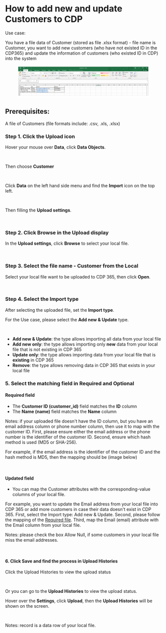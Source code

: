 # How to add new and update Customers to CDP

Use case:

You have a file data of Customer (stored as file .xlsx format) - file name is Customer, you want to add new customers (who have not existed ID in the CDP365) and update the information of customers (who existed ID in CDP) into the system&#x20;

<figure><img src="../../../.gitbook/assets/Customer - Excel.png" alt=""><figcaption></figcaption></figure>

## Prerequisites:

A file of Customers (file formats include: .csv, .xls, .xlsx)

### Step 1. Click the Upload icon

Hover your mouse over **Data**, click **Data Objects**.

<img src="https://lh7-rt.googleusercontent.com/docsz/AD_4nXcIxLtyVmqMJ6w-nK_tcKhYijrOcNzd3XrltKbRGzq8HlyYxdZ_Lj1pvrBZdJjhzzh4Zwr6Wk3kyFR9gP0fXNICULNBLl26jjZiCzxkdcDf5FnccTLVTRjYlkqUVl9A7tXQpytnJjA6OUvdGTTQg9U4QyTV?key=LMlVAWJnPLCnQdmRxsDSnw" alt="" data-size="original">

Then choose **Customer**

<figure><img src="https://lh7-rt.googleusercontent.com/docsz/AD_4nXdnKfH80iUgReqMn4qbYKUJ9sqAmECwGSzcYnBpcMZ-ZQnsL2oftA0LWKKXoF5dnlBqAoxKNQtaJXHAZz_ebnzjZIHjerunY3_iUu91Eim7l0G1ST_9MifZf-MBUYBHx5arzzfQPFnz4_pgOLs1EOxXx4lB?key=LMlVAWJnPLCnQdmRxsDSnw" alt=""><figcaption></figcaption></figure>

Click **Data** on the left hand side menu and find the **Import** icon on the top left.

<figure><img src="https://lh7-rt.googleusercontent.com/docsz/AD_4nXfQ4w6bEC2G0VTCe-B28DvkCYIJHO6n1woa6yMNYBx6sPIVKV1asiOLv0L5OtH9ZHrpgbJePU5Argyb2QSjWrNzOdnK-dg18lLCBME48Ho2HxCS8byn3bFLwExTXFf9yHHi01LM6nYps0IHKX76L95Q1pQ?key=LMlVAWJnPLCnQdmRxsDSnw" alt=""><figcaption></figcaption></figure>



Then filling the **Upload settings**.

<figure><img src="https://lh7-rt.googleusercontent.com/docsz/AD_4nXcBRbpTtud0gK4lLDgv0ckQFsDR1MtgCc5ft6IfDt2Y9Qrtf8orustTfEuI2hiwTZIkpIg2HIpVWH1g4SbH2SlWZPcMP9fJelqHq3E0M9z26wmnP4v1mGo6yBThqjknMj3I3P1NyoEeKjOnWNRveiy2cVWG?key=LMlVAWJnPLCnQdmRxsDSnw" alt=""><figcaption></figcaption></figure>

### Step 2. Click **Browse** in the Upload display

In the **Upload settings**, click **Browse** to select your local file.

<figure><img src="https://lh7-rt.googleusercontent.com/docsz/AD_4nXd02a0RAs7aQt9AlaVD0xIc_vedGbcb2c4lMTUkgwPAgMN135Ws3hlwtk1dAffijEW2K85iuplIXGcfeh3iAa17u_IyPmA7kByrEKQKitdk2h025j6cCmYHkv_BVCwIQ84MjoeL5Sm_ItS6fJQklpNJ0kh3?key=LMlVAWJnPLCnQdmRxsDSnw" alt=""><figcaption></figcaption></figure>

### Step 3. Select **the file name - Customer** from the Local

Select your local file want to be uploaded to CDP 365, then click **Open**.

<figure><img src="https://lh7-rt.googleusercontent.com/docsz/AD_4nXejzh_zvsDSt-LPhvGfDsyvNzAzDL7GSBtYrLb514mZpebKMSypPWh_Xk_4DiM9i2k44s0sZAHFVOtOuVSTeYsW1ELGIsHyqhyqLJYIDZ1qdbiEU30zfeb6rhvNgwnf4GMH5Oy35smCY7RYCXiWEkByrXcH?key=LMlVAWJnPLCnQdmRxsDSnw" alt=""><figcaption></figcaption></figure>

### Step 4. Select the Import type

After selecting the uploaded file, set the **Import type**.

For the Use case, please select the **Add new & Update** type.

<figure><img src="https://lh7-rt.googleusercontent.com/docsz/AD_4nXcqOLp3DjR-EqC5q_Of48pkl8FLr1a5H-R7ZnW2bIr_RsFx_kXuDEyBywJvS8wndxGGPg-kM__xHiWXiGTxXqZEaaBGMS9dvXMxIfPdFdkrsrG4qrff-4BSKcdy07Xx66b9EPK_4l8nu-_CtqXRKI9_sR51?key=LMlVAWJnPLCnQdmRxsDSnw" alt=""><figcaption></figcaption></figure>

* **Add new & Update**: the type allows importing all data from your local file
* **Add new only**: the type allows importing only **new** data from your local file that is not existing in CDP 365
* **Update only**: the type allows importing data from your local file that is **existing** in CDP 365&#x20;
* **Remove**: the type allows removing data in CDP 365 that exists in your local file

### 5. Select the matching field in **Required and Optional**&#x20;

#### **Required field**

* The **Customer ID (customer\_id)** field matches the **ID** column
* The **Name (name)** field matches the **Name** column

Notes: if your uploaded file doesn't have the ID column, but you have an email address column or phone number column, then use it to map with the customer ID. First, please ensure either the email address or the phone number is the identifier of the customer ID. Second, ensure which hash method is used (MD5 or SHA-256).

For example, if the email address is the identifier of the customer ID and the hash method is MD5, then the mapping should be (image below)

<figure><img src="https://lh7-rt.googleusercontent.com/docsz/AD_4nXfExoaCnxvQMKhc01kIgg0fgS5S9uiieopRx9Lja1WfH9wImO0MzmJ5xcC_dqrubReZdL1gPGQ30m2p13Iysqt_onHoDg-15vegeQWkeN-pi2HquC1AYpJVSOclmF4G0tDUG2qLVI_SmxihU6WlHgcGiVM?key=LMlVAWJnPLCnQdmRxsDSnw" alt=""><figcaption></figcaption></figure>

#### **Updated field**

* You can map the Customer attributes with the corresponding-value columns of your local file.

For example, you want to update the Email address from your local file into CDP 365 or add more customers in case their data doesn't exist in CDP 365. First, select the Import type: Add new & Update. Second, please follow the mapping of the [Required file](how-to-add-new-and-update-customers-to-cdp.md#required-field). Third, map the Email (email) attribute with the Email column from your local file.&#x20;

Notes: please check the box Allow Null, if some customers in your local file miss the email addresses.

<figure><img src="https://lh7-rt.googleusercontent.com/docsz/AD_4nXfKYp4qAi7-s9uQSsM0OcurL8pC9KQQD4fpvk7qFwImIa7c8y-mC8LCFQjXnfu1zm6cD2DiCiSU5fMiD9yTW9g7MUtW75OhzgfesMafoKxkZUfjQJ3nzieEjG3OJuk7eHPNiws0FGDPSWtGLYD5kIh_4VQ?key=LMlVAWJnPLCnQdmRxsDSnw" alt=""><figcaption></figcaption></figure>

#### 6. Click **Save** and find the process in Upload **Histories**

Click the Upload Histories to view the upload status

<figure><img src="https://lh7-rt.googleusercontent.com/docsz/AD_4nXc-WrNI4LqXMsWIpcjjmjwDwECCV24KEeFQKolmiYUHTX1gK9jKh7ka9CepF7Wk6fvQL7RWgddKV9V2r6-HtTPUWaMC_D1ScUu7Tdhnbgm5oavkFpvBe4IzhDOEbZLxDZ2gp6qGhQJe_JEkoi_6i7wi_32v?key=LMlVAWJnPLCnQdmRxsDSnw" alt=""><figcaption></figcaption></figure>

Or you can go to the **Upload Histories** to view the upload status.

Hover over the **Settings**, click **Upload**, then the **Upload Histories** will be shown on the screen.

<figure><img src="https://lh7-rt.googleusercontent.com/docsz/AD_4nXfIko32ZWwk5ALBoDgZZ-EXfg7IIburb3ZWkMPrnKwn9DZ9-G9KqdRWpZBsI3QE_RaoFO0Wt39336zHnSqHOaz308ik3m1q7xgZiYIp_TlT85hj6Eh5lJ2sWJiiN383sP43BG5BTO5AOpc_Ymwv6NRYZ_Q?key=LMlVAWJnPLCnQdmRxsDSnw" alt=""><figcaption></figcaption></figure>

Notes: record is a data row of your local file.&#x20;
